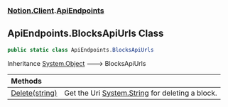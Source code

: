 ### [Notion.Client](Notion.Client.md 'Notion.Client').[ApiEndpoints](Notion.Client.ApiEndpoints.md 'Notion.Client.ApiEndpoints')

## ApiEndpoints.BlocksApiUrls Class

```csharp
public static class ApiEndpoints.BlocksApiUrls
```

Inheritance [System.Object](https://docs.microsoft.com/en-us/dotnet/api/System.Object 'System.Object') &#129106; BlocksApiUrls

| Methods | |
| :--- | :--- |
| [Delete(string)](Notion.Client.ApiEndpoints.BlocksApiUrls.Delete(string).md 'Notion.Client.ApiEndpoints.BlocksApiUrls.Delete(string)') | Get the Uri [System.String](https://docs.microsoft.com/en-us/dotnet/api/System.String 'System.String') for deleting a block. |

